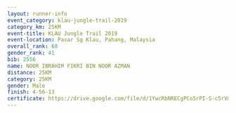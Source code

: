 ```yaml
---
layout: runner-info 
event_category: klau-jungle-trail-2019 
category_km: 25KM 
event-title: KLAU Jungle Trail 2019 
event-location: Pasar Sg Klau, Pahang, Malaysia 
overall_rank: 60
gender_rank: 41
bib: 2556
name: NOOR IBRAHIM FIKRI BIN NOOR AZMAN
distance: 25KM
category: 25KM
gender: Male
finish: 4-56-13
certificate: https://drive.google.com/file/d/1YwcRbNRECgPCo5rPI-S-c5rVmNu8LjpM/view?usp=sharing
---
```

